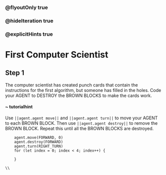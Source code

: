 ### @flyoutOnly true
### @hideIteration true
### @explicitHints true

# First Computer Scientist

## Step 1
The computer scientist has created punch cards that contain the instructions for the first algorithm, but someone has filled in the holes. Code your AGENT to DESTROY the BROWN BLOCKS to make the cards work.

#### ~ tutorialhint 
Use ``||agent.agent move||`` and ``||agent.agent turn||`` to move your AGENT to each BROWN BLOCK. Then use ``||agent.agent destroy||`` to remove the BROWN BLOCK. Repeat this until all the BROWN BLOCKS are destroyed.

```ghost
    agent.move(FORWARD, 0)
    agent.destroy(FORWARD)
    agent.turn(RIGHT_TURN)
    for (let index = 0; index < 4; index++) {
    	
    }
```
```template
\\
```
```package
```
